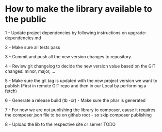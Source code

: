# How to make the library available to the public

1 - Update project dependencies by following instructions on upgrade-dependencies.md

2 - Make sure all tests pass

3 - Commit and push all the new version changes to repository.

4 - Review git changelog to decide the new version value based on the GIT changes: minor, major, ...

5 - Make sure the git tag is updated with the new project version we want to publish
    (First in remote GIT repo and then in our Local by performing a fetch)

6 - Generate a release build (tb -cr)
     - Make sure the phar is generated

7 - For now we are not publishing the library to composer, cause it requires the composer.json file to be on github root
    - so skip composer publishing

8 - Upload the lib to the respective site or server
    TODO